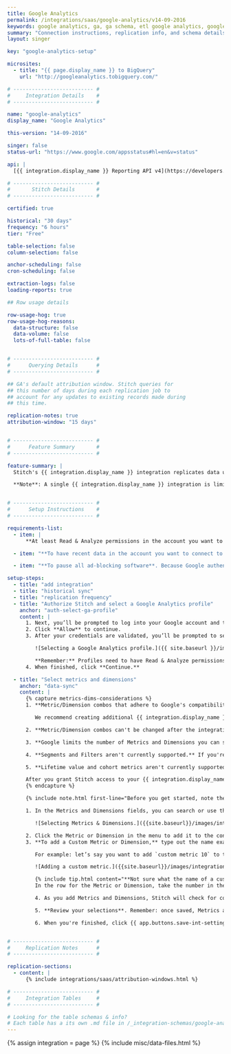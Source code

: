 ```yaml
---
title: Google Analytics
permalink: /integrations/saas/google-analytics/v14-09-2016
keywords: google analytics, ga, ga schema, etl google analytics, google analytics etl, google analytics schema
summary: "Connection instructions, replication info, and schema details for Stitch's Google Analytics integration."
layout: singer

key: "google-analytics-setup"

microsites:
  - title: "{{ page.display_name }} to BigQuery"
    url: "http://googleanalytics.tobigquery.com/"

# -------------------------- #
#     Integration Details    #
# -------------------------- #

name: "google-analytics"
display_name: "Google Analytics"

this-version: "14-09-2016"

singer: false
status-url: "https://www.google.com/appsstatus#hl=en&v=status"

api: |
  [{{ integration.display_name }} Reporting API v4](https://developers.google.com/analytics/devguides/reporting/core/v4/){:target="new"}

# -------------------------- #
#       Stitch Details       #
# -------------------------- #

certified: true

historical: "30 days"
frequency: "6 hours"
tier: "Free"

table-selection: false
column-selection: false

anchor-scheduling: false
cron-scheduling: false

extraction-logs: false
loading-reports: true

## Row usage details

row-usage-hog: true
row-usage-hog-reasons:
  data-structure: false
  data-volume: false
  lots-of-full-table: false


# -------------------------- #
#      Querying Details      #
# -------------------------- #

## GA's default attribution window. Stitch queries for
## this number of days during each replication job to
## account for any updates to existing records made during 
## this time.

replication-notes: true
attribution-window: "15 days"


# -------------------------- #
#      Feature Summary       #
# -------------------------- #

feature-summary: |
  Stitch's {{ integration.display_name }} integration replicates data using the {{ integration.api | flatify | strip }}. Refer to the [Schema](#schema) section for details about the data Stitch will replicate.

  **Note**: A single {{ integration.display_name }} integration is limited to 10 Metrics and 7 Dimensions. This is due to limits enforced by Google. Refer to [Google's documentation](https://developers.google.com/analytics/devguides/reporting/core/v3/reference#metrics){:target="new"} for more info.


# -------------------------- #
#      Setup Instructions    #
# -------------------------- #

requirements-list:
  - item: |
      **At least Read & Analyze permissions in the account you want to connect to Stitch**. [See Google's documentation for more info](https://support.google.com/analytics/answer/2884495?hl=en){:target="new"}.

  - item: "**To have recent data in the account you want to connect to Stitch.** Verify that there is data from the past 30 days in the account before continuing."

  - item: "**To pause all ad-blocking software**. Because Google authentication uses pop ups, you may encounter issues if ad blockers aren't disabled during the setup."

setup-steps:
  - title: "add integration"
  - title: "historical sync"
  - title: "replication frequency"
  - title: "Authorize Stitch and select a Google Analytics profile"
    anchor: "auth-select-ga-profile"
    content: |
      1. Next, you’ll be prompted to log into your Google account and to approve Stitch’s access to your {{ integration.display_name }} data. **Note that we will only ever read your data.**
      2. Click **Allow** to continue.
      3. After your credentials are validated, you’ll be prompted to select the {{ integration.display_name }} profile you want to connect to Stitch:

         ![Selecting a Google Analytics profile.]({{ site.baseurl }}/images/integrations/ga-select-profiles.png)

         **Remember:** Profiles need to have Read & Analyze permissions to be detected by Stitch. If you don’t see the profile you want in this list, we recommend that you double-check the permission settings.
      4. When finished, click **Continue.**

  - title: "Select metrics and dimensions"
    anchor: "data-sync"
    content: |
      {% capture metrics-dims-considerations %}
      1. **Metric/Dimension combos that adhere to Google's compatibility rules can be saved.** Stitch will display a notification if a conflict is found while adding Metrics and Dimensions. Integrations with incompatible Metric/Dimension combos can't be saved.

         We recommend creating additional {{ integration.display_name }} integrations for different reports if you run into compatibility issues.

      2. **Metric/Dimension combos can't be changed after the integration is saved.** The Primary Key Stitch creates for {{ integration.display_name }} integration tables is a composite key composed of the Dimensions selected during setup. Adding or removing Dimensions will change the Primary Key, potentially leading to issues with identifying new data for replication or de-duping data.

      3. **Google limits the number of Metrics and Dimensions you can select.** You can select up to 10 Metrics and seven Dimensions per integration. Refer to [Google's documentation](https://developers.google.com/analytics/devguides/reporting/core/v3/reference#metrics){:target="new"} for more info on these limits.

      4. **Segments and Filters aren't currently supported.** If you're interested in us adding these features, please get in touch with us.

      5. **Lifetime value and cohort metrics aren't currently supported**. If you're interested in us adding these features, get in touch with us.

      After you grant Stitch access to your {{ integration.display_name }} profile, you can select the specific Metrics and Dimensions you want to replicate to your destination.
      {% endcapture %}

      {% include note.html first-line="Before you get started, note the following:" content=metrics-dims-considerations %}

      1. In the Metrics and Dimensions fields, you can search or use the drop-down to explore your options:

         ![Selecting Metrics & Dimensions.]({{site.baseurl}}/images/integrations/ga-add-metrics.gif)

      2. Click the Metric or Dimension in the menu to add it to the configuration.
      3. **To add a Custom Metric or Dimension,** type out the name exactly in its entirety. If you try to search for it and add a Metric/Dimension that looks like this - `ga:customMetricXX` - you’ll run into issues.

         For example: let’s say you want to add `custom metric 10` to the configuration. To add it, you would type `ga:metric10` in the Choose Metrics field like this:

         ![Adding a custom metric.]({{site.baseurl}}/images/integrations/ga-add-custom-metric.gif)

         {% include tip.html content="**Not sure what the name of a custom Metric or Dimension is**? Sign into your Google Analytics Dashboard and open the Custom Metrics or Dimensions page (**Admin > Property Column > Custom Definitions > Custom Metric/Dimension**). <br><br>
         In the row for the Metric or Dimension, take the number in the **Index** column and append it to either `ga:metric` or `ga:dimension`. For example: if the index for a custom Dimension is `1`, the name would be `ga:dimension1`" %}

         4. As you add Metrics and Dimensions, Stitch will check for compatibility. If there are any conflicts, you'll need to resolve them before you can save the integration. Use [Google's Dimensions & Metrics Explorer](https://developers.google.com/analytics/devguides/reporting/core/dimsmets) as a guide when selecting Metrics and Dimensions.

         5. **Review your selections**. Remember: once saved, Metrics and Dimensions can't be added or removed.

         6. When you're finished, click {{ app.buttons.save-int-settings }}.


# -------------------------- #
#     Replication Notes      #
# -------------------------- #

replication-sections:
  - content: |
      {% include integrations/saas/attribution-windows.html %}

# -------------------------- #
#     Integration Tables     #
# -------------------------- #

# Looking for the table schemas & info?
# Each table has a its own .md file in /_integration-schemas/google-analytics
---
```

{% assign integration = page %}
{% include misc/data-files.html %}